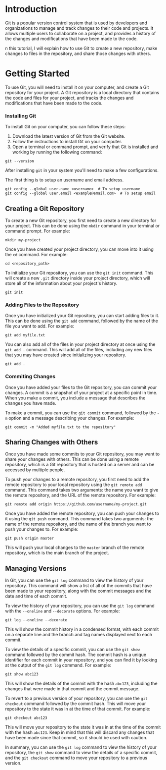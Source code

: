 # Introduction

Git is a popular version control system that is used by developers and organizations to manage and track changes to their code and projects. It allows multiple users to collaborate on a project, and provides a history of the changes and modifications that have been made to the code.

n this tutorial, I will explain how to use Git to create a new repository, make changes to files in the repository, and share those changes with others.

# Getting Started
To use Git, you will need to install it on your computer, and create a Git repository for your project. A Git repository is a local directory that contains the code and files for your project, and tracks the changes and modifications that have been made to the code.

### Installing Git
To install Git on your computer, you can follow these steps:

1. Download the latest version of Git from the Git website.
2. Follow the instructions to install Git on your computer.
3. Open a terminal or command prompt, and verify that Git is installed and working by running the following command:
```
git --version
```

After installing `git` in your system you'll need to make a few configurations.

The first thing is to setup an username and email address.
```
git config --global user.name <username>  # To setup username
git config --global user.email <example@email.com>  # To setup email
```

## Creating a Git Repository
To create a new Git repository, you first need to create a new directory for your project. This can be done using the `mkdir` command in your terminal or command prompt. For example:
```
mkdir my-project
```

Once you have created your project directory, you can move into it using the `cd` command. For example:
```
cd <repository_path>
```

To initialize your Git repository, you can use the `git init` command. This will create a new `.git` directory inside your project directory, which will store all of the information about your project's history.

```
git init
```

### Adding Files to the Repository
Once you have initialized your Git repository, you can start adding files to it. This can be done using the `git add` command, followed by the name of the file you want to add. For example:
```
git add myfile.txt
```

You can also add all of the files in your project directory at once using the `git add .` command. This will add all of the files, including any new files that you may have created since initializing your repository.

```
git add .
```
### Commiting Changes
Once you have added your files to the Git repository, you can commit your changes. A commit is a snapshot of your project at a specific point in time. When you make a commit, you include a message that describes the changes you have made.

To make a commit, you can use the `git commit` command, followed by the `-m` option and a message describing your changes. For example:
```
git commit -m "Added myfile.txt to the repository"
```

## Sharing Changes with Others
Once you have made some commits to your Git repository, you may want to share your changes with others. This can be done using a remote repository, which is a Git repository that is hosted on a server and can be accessed by multiple people.

To push your changes to a remote repository, you first need to add the remote repository to your local repository using the `git remote add` command. This command takes two arguments: the name you want to give the remote repository, and the URL of the remote repository. For example:

```
git remote add origin https://github.com/username/my-project.git
```

Once you have added the remote repository, you can push your changes to it using the `git push` command. This command takes two arguments: the name of the remote repository, and the name of the branch you want to push your changes to. For example:
```
git push origin master
```

This will push your local changes to the `master` branch of the remote repository, which is the main branch of the project.

## Managing Versions

In Git, you can use the `git log` command to view the history of your repository. This command will show a list of all of the commits that have been made to your repository, along with the commit messages and the date and time of each commit.

To view the history of your repository, you can use the `git log` command with the `--oneline` and `--decorate` options. For example:
```
git log --oneline --decorate
```

This will show the commit history in a condensed format, with each commit on a separate line and the branch and tag names displayed next to each commit.

To view the details of a specific commit, you can use the `git show` command followed by the commit hash. The commit hash is a unique identifier for each commit in your repository, and you can find it by looking at the output of the `git log` command. For example:
```
git show abc123
```

This will show the details of the commit with the hash `abc123`, including the changes that were made in that commit and the commit message.

To revert to a previous version of your repository, you can use the `git checkout` command followed by the commit hash. This will move your repository to the state it was in at the time of that commit. For example:
```
git checkout abc123
```
This will move your repository to the state it was in at the time of the commit with the hash `abc123`. Keep in mind that this will discard any changes that have been made since that commit, so it should be used with caution.

In summary, you can use the `git log` command to view the history of your repository, the `git show` command to view the details of a specific commit, and the `git checkout` command to move your repository to a previous version.


